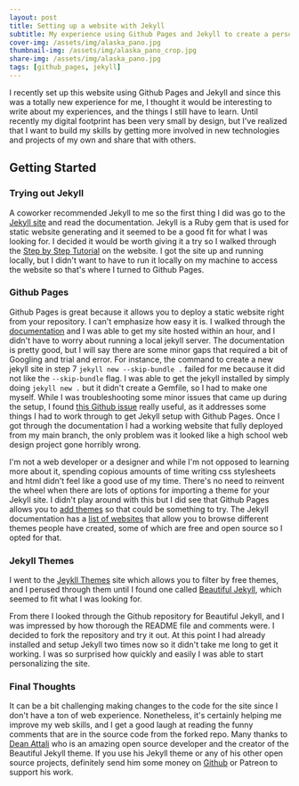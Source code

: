 ```yaml
---
layout: post
title: Setting up a website with Jekyll
subtitle: My experience using Github Pages and Jekyll to create a personal website
cover-img: /assets/img/alaska_pano.jpg
thumbnail-img: /assets/img/alaska_pano_crop.jpg
share-img: /assets/img/alaska_pano.jpg
tags: [github_pages, jekyll]
---
```


I recently set up this website using Github Pages and Jekyll and since this was a totally new experience for me, I thought it would be interesting to write about my experiences, and the things I still have to learn. Until recently my digital footprint has been very small by design, but I've realized that I want to build my skills by getting more involved in new technologies and projects of my own and share that with others.

## Getting Started
### Trying out Jekyll
A coworker recommended Jekyll to me so the first thing I did was go to the [Jekyll site](https://jekyllrb.com/docs/) and read the documentation. Jekyll is a Ruby gem that is used for static website generating and it seemed to be a good fit for what I was looking for. I decided it would be worth giving it a try so I walked through the [Step by Step Tutorial](https://jekyllrb.com/docs/step-by-step/01-setup/) on the website. I got the site up and running locally, but I didn't want to have to run it locally on my machine to access the website so that's where I turned to Github Pages.

### Github Pages
Github Pages is great because it allows you to deploy a static website right from your repository. I can't emphasize how easy it is. I walked through the [documentation](https://docs.github.com/en/pages/setting-up-a-github-pages-site-with-jekyll/creating-a-github-pages-site-with-jekyll) and I was able to get my site hosted within an hour, and I didn't have to worry about running a local jekyll server. The documentation is pretty good, but I will say there are some minor gaps that required a bit of Googling and trial and error. For instance, the command to create a new jekyll site in step 7 ```jekyll new --skip-bundle .``` failed for me because it did not like the ```--skip-bundle``` flag. I was able to get the jekyll installed by simply doing ```jekyll new .``` but it didn't create a Gemfile, so I had to make one myself. While I was troubleshooting some minor issues that came up during the setup, I found [this Github issue](https://github.com/github/docs/issues/2177) really useful, as it addresses some things I had to work through to get Jekyll setup with Github Pages. Once I got through the documentation I had a working website that fully deployed from my main branch, the only problem was it looked like a high school web design project gone horribly wrong.

I'm not a web developer or a designer and while I'm not opposed to learning more about it, spending copious amounts of time writing css stylesheets and html didn't feel like a good use of my time. There's no need to reinvent the wheel when there are lots of options for importing a theme for your Jekyll site. I didn't play around with this but I did see that Github Pages allows you to [add themes](https://docs.github.com/en/pages/setting-up-a-github-pages-site-with-jekyll/adding-a-theme-to-your-github-pages-site-using-jekyll) so that could be something to try. The Jekyll documentation has a [list of websites](https://jekyllrb.com/docs/themes/) that allow you to browse different themes people have created, some of which are free and open source so I opted for that.

### Jekyll Themes
I went to the [Jeykll Themes](https://jekyllthemes.io/free) site which allows you to filter by free themes, and I perused through them until I found one called [Beautiful Jekyll](https://jekyllthemes.io/theme/beautiful-jekyll), which seemed to fit what I was looking for. 

From there I looked through the Github repository for Beautiful Jekyll, and I was impressed by how thorough the README file and comments were. I decided to fork the repository and try it out. At this point I had already installed and setup Jekyll two times now so it didn't take me long to get it working. I was so surprised how quickly and easily I was able to start personalizing the site. 

### Final Thoughts
It can be a bit challenging making changes to the code for the site since I don't have a ton of web experience. Nonetheless, it's certainly helping me improve my web skills, and I get a good laugh at reading the funny comments that are in the source code from the forked repo. Many thanks to [Dean Attali](https://deanattali.com/) who is an amazing open source developer and the creator of the Beautiful Jekyll theme. If you use his Jekyll theme or any of his other open source projects, definitely send him some money on [Github](https://github.com/sponsors/daattali) or Patreon to support his work.
